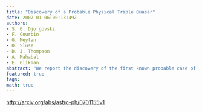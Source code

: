 ```yaml
---
title: "Discovery of a Probable Physical Triple Quasar"
date: 2007-01-06T00:13:49Z
authors:
- S. G. Djorgovski
- F. Courbin
- G. Meylan
- D. Sluse
- D. J. Thompson
- A. Mahabal
- E. Glikman
abstract: "We report the discovery of the first known probable case of a physical triple quasar (not a gravitational lens). A previously known double system, QQ 1429-008 at z = 2.076, is shown to contain a third, fainter QSO component at the same redshift within the measurement errors. Deep optical and IR imaging at the Keck and VLT telescopes has failed to reveal a plausible lensing galaxy group or a cluster, and moreover, we are unable to construct any viable lensing model which could lead to the observed distribution of source positions and relative intensities of the three QSO image components. Furthermore, there are hints of differences in broad-band spectral energy distributions of different components, which are more naturally understood if they are physically distinct AGN. Therefore, we conclude that this system is most likely a physical triple quasar, the first such close QSO grouping known at any redshift. The projected component separations in the restframe are ~ 30 - 50 kpc for the standard concordance cosmology, typical of interacting galaxy systems. The existence of this highly unusual system supports the standard picture in which galaxy interactions lead to the onset of QSO activity."
featured: true
tags:
math: true
---
```

http://arxiv.org/abs/astro-ph/0701155v1
